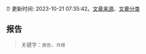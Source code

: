 :alarm_clock: 更新时间: 2023-10-21 07:35:42。[文章来源](/README.md)、[文章分类](/TAGS.md)

## 报告


> 关键字：`报告`、`月报`



